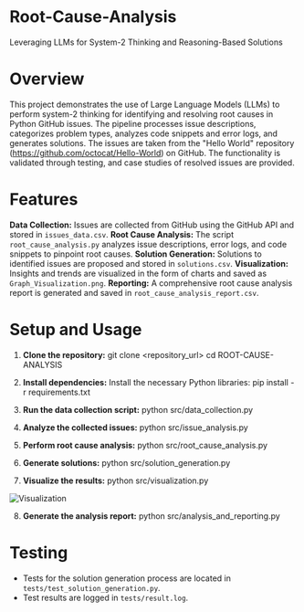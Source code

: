 # Root-Cause-Analysis
 Leveraging LLMs for System-2 Thinking and Reasoning-Based Solutions
 
# Overview
This project demonstrates the use of Large Language Models (LLMs) to perform system-2 thinking for identifying and resolving root causes in Python GitHub issues. The pipeline processes issue descriptions, categorizes problem types, analyzes code snippets and error logs, and generates solutions. The issues are taken from the "Hello World" repository (https://github.com/octocat/Hello-World) on GitHub. The functionality is validated through testing, and case studies of resolved issues are provided.

# Features
**Data Collection:** Issues are collected from GitHub using the GitHub API and stored in `issues_data.csv`.
**Root Cause Analysis:** The script `root_cause_analysis.py` analyzes issue descriptions, error logs, and code snippets to pinpoint root causes.
**Solution Generation:** Solutions to identified issues are proposed and stored in `solutions.csv`.
**Visualization:** Insights and trends are visualized in the form of charts and saved as `Graph_Visualization.png`.
**Reporting:** A comprehensive root cause analysis report is generated and saved in `root_cause_analysis_report.csv`.

# Setup and Usage

1. **Clone the repository:**
git clone <repository_url> cd ROOT-CAUSE-ANALYSIS

2. **Install dependencies:**
Install the necessary Python libraries:
pip install -r requirements.txt

3. **Run the data collection script:**
python src/data_collection.py

4. **Analyze the collected issues:**
python src/issue_analysis.py

5. **Perform root cause analysis:**
python src/root_cause_analysis.py

6. **Generate solutions:**
python src/solution_generation.py

7. **Visualize the results:**
python src/visualization.py

![Visualization](https://raw.githubusercontent.com/ketkitakalkar/Root-Cause-Analysis/main/Visualization.png)


8. **Generate the analysis report:**
python src/analysis_and_reporting.py

# Testing
- Tests for the solution generation process are located in `tests/test_solution_generation.py`.
- Test results are logged in `tests/result.log`.
